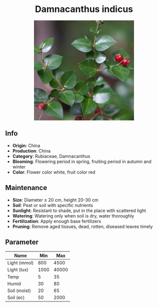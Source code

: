 <h1 align='center'>Damnacanthus indicus</h1>
<p align="center">
    <img 
        align='center'
        width='320'
        src="../images/damnacanthus indicus.png" 
        alt='Damnacanthus indicus' />
</p>

## Info

 - **Origin**: China
 - **Production**: China
 - **Category**: Rubiaceae, Damnacanthus
 - **Blooming**: Flowering period in spring, fruiting period in autumn and winter
 - **Color**: Flower color white, fruit color red

## Maintenance

 - **Size**: Diameter ≥ 20 cm, height 20-30 cm
 - **Soil**: Peat or soil with specific nutrients
 - **Sunlight**: Resistant to shade, put in the place with scattered light
 - **Watering**: Watering only when soil is dry, water thoroughly
 - **Fertilization**: Apply enough base fertilizers
 - **Pruning**: Remove aged tissues, dead, rotten, diseased leaves timely

## Parameter

| Name         | Min  | Max   |
|--------------|------|-------|
| Light (mmol) | 800 | 4500  |
| Light (lux)  | 1000 | 40000 |
| Temp         | 5    | 35    |
| Humid        | 30   | 80    |
| Soil (moist) | 20   | 65    |
| Soil (ec)    | 50  | 2000  |